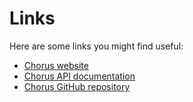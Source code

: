 # Links

Here are some links you might find useful:

- [Chorus website](https://lsd-ucsc.github.io/ChoRus/)
- [Chorus API documentation](https://docs.rs/chorus_lib)
- [Chorus GitHub repository](https://github.com/lsd-ucsc/ChoRus)

